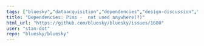 ```yaml
---
tags: ["bluesky","dataacquisition","dependencies","design-discussion","hackathon","low-priority","maintenance","python"]
title: "Dependencies: Pims -  not used anywhere(?)"
html_url: "https://github.com/bluesky/bluesky/issues/1680"
user: "stan-dot"
repo: "bluesky/bluesky"
---
```


